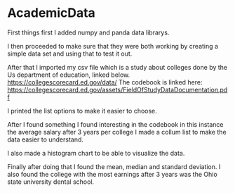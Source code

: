 # AcademicData

First things first I added numpy and panda data librarys.

I then proceeded to make sure that they were both working by creating a simple data set and using that to test it out.

After that I imported my csv file which is a study about colleges done by the Us department of education, linked below.
https://collegescorecard.ed.gov/data/
The codebook is linked here:
https://collegescorecard.ed.gov/assets/FieldOfStudyDataDocumentation.pdf

I printed the list options to make it easier to choose.

After I found something I found interesting in the codebook in this instance the average salary after 3 years per college I made a collum list to make the data easier to understand.

I also made a histogram chart to be able to visualize the data.

Finally after doing that I found the mean, median and standard deviation. I also found the college with the most earnings after 3 years was the Ohio state university dental school.
